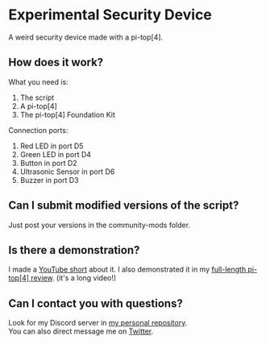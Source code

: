 # Experimental Security Device
A weird security device made with a pi-top[4].

##  How does it work?
What you need is:
1. The script
2. A pi-top[4]
3. The pi-top[4] Foundation Kit

Connection ports:
1. Red LED in port D5
2. Green LED in port D4
3. Button in port D2
4. Ultrasonic Sensor in port D6
5. Buzzer in port D3

##  Can I submit modified versions of the script?
Just post your versions in the community-mods folder.

##  Is there a demonstration?
I made a [YouTube short](https://www.youtube.com/watch?v=DT0UeTSa_VE) about it.
I also demonstrated it in my [full-length pi-top[4] review](https://www.youtube.com/watch?v=Isvwee-22lI). (it's a long video!)

##  Can I contact you with questions?
Look for my Discord server in [my personal repository](https://github.com/jaherron/jaherron).  
You can also direct message me on [Twitter](https://twitter.com/littlebit670).  
